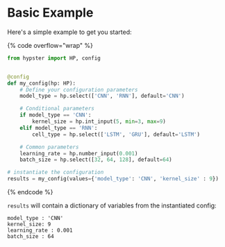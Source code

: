 # Basic Example

Here's a simple example to get you started:

{% code overflow="wrap" %}
```python
from hypster import HP, config


@config
def my_config(hp: HP):
    # Define your configuration parameters
    model_type = hp.select(['CNN', 'RNN'], default='CNN')

    # Conditional parameters
    if model_type == 'CNN':
        kernel_size = hp.int_input(5, min=3, max=9)
    elif model_type == 'RNN':
        cell_type = hp.select(['LSTM', 'GRU'], default='LSTM')

    # Common parameters
    learning_rate = hp.number_input(0.001)
    batch_size = hp.select([32, 64, 128], default=64)

# instantiate the configuration
results = my_config(values={'model_type': 'CNN', 'kernel_size' : 9})
```
{% endcode %}

`results` will contain a dictionary of variables from the instantiated config:

```
model_type : 'CNN'
kernel_size: 9
learning_rate : 0.001
batch_size : 64
```
